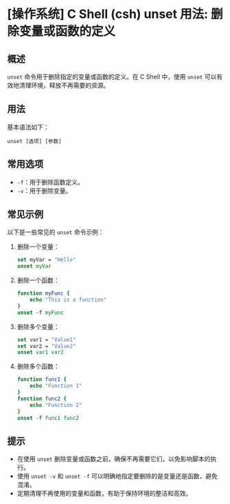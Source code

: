 # [操作系统] C Shell (csh) unset 用法: 删除变量或函数的定义

## 概述
`unset` 命令用于删除指定的变量或函数的定义。在 C Shell 中，使用 `unset` 可以有效地清理环境，释放不再需要的资源。

## 用法
基本语法如下：
```
unset [选项] [参数]
```

## 常用选项
- `-f`：用于删除函数定义。
- `-v`：用于删除变量。

## 常见示例
以下是一些常见的 `unset` 命令示例：

1. 删除一个变量：
   ```csh
   set myVar = "Hello"
   unset myVar
   ```

2. 删除一个函数：
   ```csh
   function myFunc {
       echo "This is a function"
   }
   unset -f myFunc
   ```

3. 删除多个变量：
   ```csh
   set var1 = "Value1"
   set var2 = "Value2"
   unset var1 var2
   ```

4. 删除多个函数：
   ```csh
   function func1 {
       echo "Function 1"
   }
   function func2 {
       echo "Function 2"
   }
   unset -f func1 func2
   ```

## 提示
- 在使用 `unset` 删除变量或函数之前，确保不再需要它们，以免影响脚本的执行。
- 使用 `unset -v` 和 `unset -f` 可以明确地指定要删除的是变量还是函数，避免混淆。
- 定期清理不再使用的变量和函数，有助于保持环境的整洁和高效。